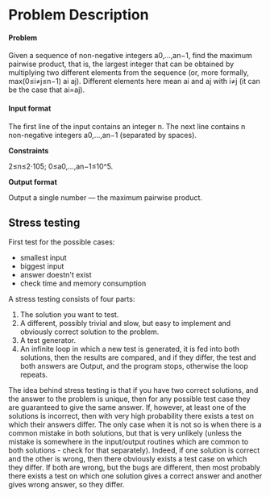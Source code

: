 # Problem Description

#### Problem

Given a sequence of non-negative integers a0,…,an−1, find the maximum pairwise product, that is, the largest integer that can be obtained by multiplying two different elements from the sequence (or, more formally, max(0≤i≠j≤n−1) ai aj). Different elements here mean ai and aj with i≠j (it can be the case that ai=aj).


#### Input format

The first line of the input contains an integer n. The next line contains n non-negative integers a0,…,an−1 (separated by spaces).


**Constraints**

2≤n≤2⋅105; 0≤a0,…,an−1≤10^5.


**Output format**

Output a single number — the maximum pairwise product.



## Stress testing

First test for  the possible cases:
* smallest input
* biggest input
* answer doestn't exist
* check time and memory consumption

A stress testing consists of four parts:
1. The solution you want to test.
2. A different, possibly trivial and slow, but easy to implement and obviously correct solution to the problem.
3. A test generator.
4. An infinite loop in which a new test is generated, it is fed into both solutions, then the results are compared, and if they differ, the test and both answers are Output, and the program stops, otherwise the loop repeats.


The idea behind stress testing is that if you have two correct solutions, and the answer to the problem is unique, then for any possible test case they are guaranteed to give the same answer. If, however, at least one of the solutions is incorrect, then with very high probability there exists a test on which their answers differ. The only case when it is not so is when there is a common mistake in both solutions, but that is very unlikely (unless the mistake is somewhere in the input/output routines which are common to both solutions - check for that separately). Indeed, if one solution is correct and the other is wrong, then there obviously exists a test case on which they differ. If both are wrong, but the bugs are different, then most probably there exists a test on which one solution gives a correct answer and another gives wrong answer, so they differ.

